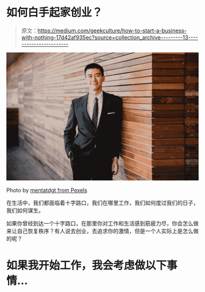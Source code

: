 # 如何白手起家创业？

> 原文：<https://medium.com/geekculture/how-to-start-a-business-with-nothing-17d42af935ec?source=collection_archive---------13----------------------->

![](img/53d88c44e0119a8d3b5c425edd15ea54.png)

Photo by [mentatdgt from Pexels](https://www.pexels.com/photo/man-wearing-black-suit-jacket-and-pants-937481/)

在生活中，我们都面临着十字路口，我们在哪里工作，我们如何度过我们的日子，我们如何谋生。

如果你曾经到达一个十字路口，在那里你对工作和生活感到筋疲力尽，你会怎么做来让自己恢复秩序？有人说去创业，去追求你的激情，但是一个人实际上是怎么做的呢？

# 如果我开始工作，我会考虑做以下事情…